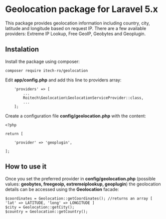# Geolocation package for Laravel 5.x

This package provides geolocation information including country, city, latitude and longitude based on request IP.
There are a few available providers: Extreme IP Lookup, Free GeoIP, Geobytes and Geoplugin.

## Instalation

Install the package using composer:

```
composer require itech-ro/geolocation
```

Edit **app/config.php** and add this line to providers array:

```
    'providers' => [
        ...
        Roitech\Geolocation\GeolocationServiceProvider::class,
        ...
    ];
```

Create a configuration file **config/geolocation.php** with the content:

```
<?php

return [

    'provider' => 'geoplugin',

];
```

## How to use it
Once you set the preferred provider in **config/geolocation.php** (possible values: **geobytes, freegeoip, extremeiplookup, geoplugin**) the geolocation details can be accessed using the **Geolocation** facade:

```
$coordinates = Geolocation::getCoordinates(); //returns an array [ 'lat' => LATITUDE, 'long' => LONGITUDE ]
$city = Geolocation::getCity();
$country = Geolocation::getCountry();
```
